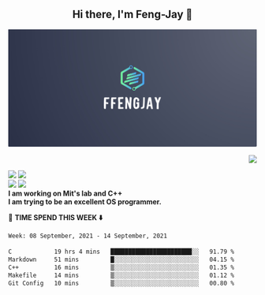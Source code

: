 <h2 align="center"> Hi there, I'm Feng-Jay 👋 </h2>  

![](https://github.com/Feng-Jay/DataStruct/blob/master/Image/1.png)  

<img align="right" src="https://github-readme-stats.vercel.app/api?username=Feng-Jay&show_icons=true&icon_color=CE1D2D&text_color=718096&bg_color=ffffff&hide_title=true" />


&emsp;

![](https://visitor-badge.glitch.me/badge?page_id=Feng-Jay.readme)
![](https://img.shields.io/badge/Concentrate-Cpp-blue)  
![](https://img.shields.io/badge/Rust-primer-orange)
![](https://img.shields.io/badge/Target-OS-9cf)  
**I am working on Mit's lab and C++**  
**I am trying to be an excellent OS programmer.**  


📘 **TIME SPEND THIS WEEK ⬇️**
<!--START_SECTION:waka-->
```text
Week: 08 September, 2021 - 14 September, 2021

C            19 hrs 4 mins   ███████████████████████░░   91.79 % 
Markdown     51 mins         █░░░░░░░░░░░░░░░░░░░░░░░░   04.15 % 
C++          16 mins         ▒░░░░░░░░░░░░░░░░░░░░░░░░   01.35 % 
Makefile     14 mins         ▒░░░░░░░░░░░░░░░░░░░░░░░░   01.12 % 
Git Config   10 mins         ▒░░░░░░░░░░░░░░░░░░░░░░░░   00.80 % 
```
<!--END_SECTION:waka-->
